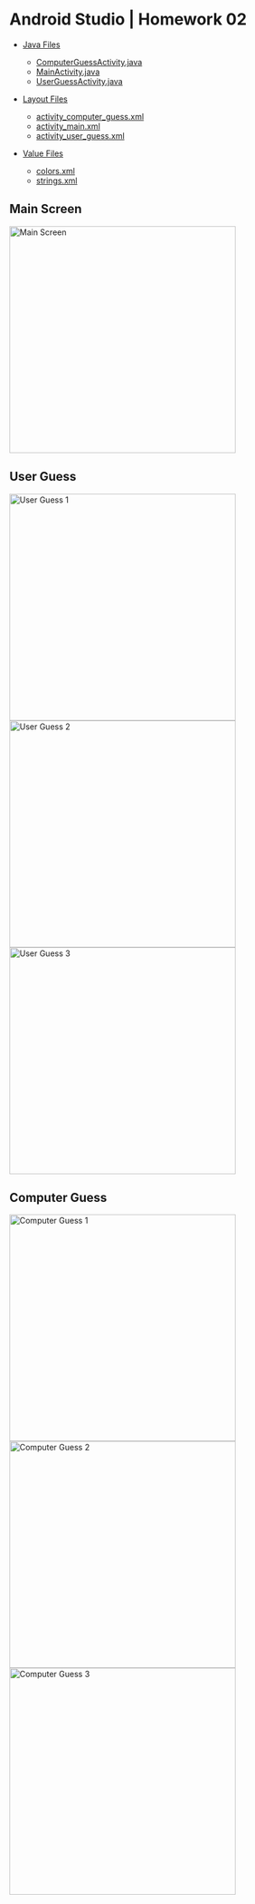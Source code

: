 # Android Studio | Homework 02

* [Java Files](./app/src/main/java/com/slavikart/hw_02/)
    - [ComputerGuessActivity.java](./app/src/main/java/com/slavikart/hw_02/ComputerGuessActivity.java)
    - [MainActivity.java](./app/src/main/java/com/slavikart/hw_02/MainActivity.java)
    - [UserGuessActivity.java](./app/src/main/java/com/slavikart/hw_02/UserGuessActivity.java)

* [Layout Files](./app/src/main/res/layout/)
    - [activity_computer_guess.xml](./app/src/main/res/layout/activity_computer_guess.xml)
    - [activity_main.xml](./app/src/main/res/layout/activity_main.xml)
    - [activity_user_guess.xml](./app/src/main/res/layout/activity_user_guess.xml)

* [Value Files](./app/src/main/res/values/)
    - [colors.xml](./app/src/main/res/values/colors.xml)
    - [strings.xml](./app/src/main/res/values/strings.xml)

## Main Screen
<img src="./screenshots/0.png" alt="Main Screen" width="400"/>

## User Guess
<img src="./screenshots/1.png" alt="User Guess 1" width="400"/>  
<img src="./screenshots/2.png" alt="User Guess 2" width="400"/>  
<img src="./screenshots/3.png" alt="User Guess 3" width="400"/>

## Computer Guess
<img src="./screenshots/4.png" alt="Computer Guess 1" width="400"/>  
<img src="./screenshots/5.png" alt="Computer Guess 2" width="400"/>  
<img src="./screenshots/6.png" alt="Computer Guess 3" width="400"/>
